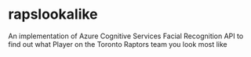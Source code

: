 # rapslookalike
An implementation of Azure Cognitive Services Facial Recognition API to find out what Player on the Toronto Raptors team you look most like
